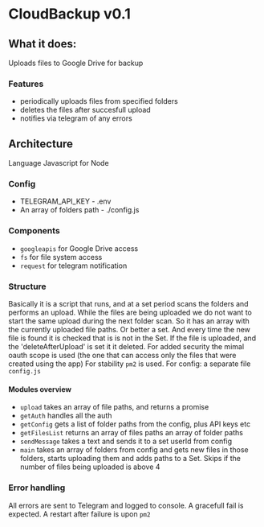# CloudBackup v0.1
## What it does:
Uploads files to Google Drive for backup

### Features
* periodically uploads files from specified folders
* deletes the files after succesfull upload
* notifies via telegram of any errors


## Architecture
Language Javascript for Node
### Config
* TELEGRAM_API_KEY - .env
* An array of folders path - ./config.js

### Components
* `googleapis` for Google Drive access
* `fs` for file system access
* `request` for telegram notification 

### Structure
Basically it is a script that runs, and at a set period scans the folders and performs an upload.
While the files are being uploaded we do not want to start the same upload during the next folder scan.
So it has an array with the currently uploaded file paths. Or better a set. 
And every time the new file is found it is checked that is is not in the Set.
If the file is uploaded, and the 'deleteAfterUpload' is set it it deleted.
For added security the mimal oauth scope is used (the one that can access only the files that were created using the app)
For stability `pm2` is used.
For config: a separate file `config.js`

#### Modules overview
* `upload` takes an array of file paths, and returns a promise
* `getAuth` handles all the auth
* `getConfig` gets a list of folder paths from the config, plus API keys etc
* `getFilesList` returns an array of files paths an array of folder paths
* `sendMessage` takes a text and sends it to a set userId from config
* `main` takes an array of folders from config and gets new files in those folders, starts uploading them and adds paths to a Set. Skips if the number of files being uploaded is above 4

### Error handling
All errors are sent to Telegram and logged to console. A gracefull fail is expected. A restart after failure is upon `pm2`
